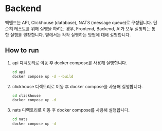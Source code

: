 # Backend

백엔드는 API, Clickhouse (database), NATS (message queue)로 구성됩니다. 단순히 테스트를 위해 실행을 하려는 경우, Frontend, Backend, AI가 모두 실행되는 통합 실행을 권장합니다. 밑에서는 각각 실행하는 방법에 대해 설명합니다.

## How to run
1. api 디렉토리로 이동 후 docker compose를 사용해 실행합니다.
   ```bash
   cd api
   docker compose up -d --build
   ```
2. clickhouse 디렉토리로 이동 후 docker compose를 사용해 실행합니다.
   ```bash
   cd clickhouse
   docker compose up -d
   ```
3. nats 디렉토리로 이동 후 docker compose를 사용해 실행합니다.
   ```bash
   cd nats
   docker compose up -d
   ```
